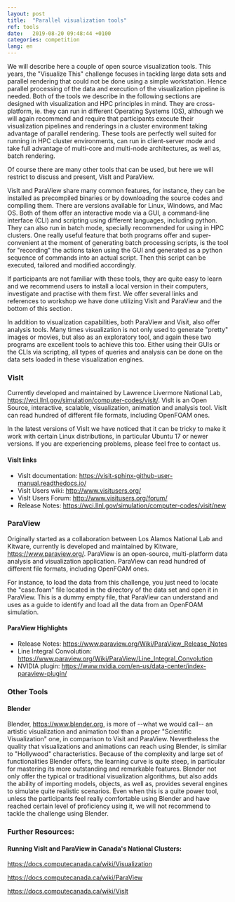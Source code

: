 ```yaml
---
layout: post
title:  "Parallel visualization tools"
ref: tools
date:   2019-08-20 09:48:44 +0100
categories: competition
lang: en
---
```


We will describe here a couple of open source visualization tools.
This years, the "Visualize This" challenge focuses in tackling large data sets and parallel rendering that could not be done using a simple workstation.
Hence parallel processing of the data and execution of the visualization pipeline is needed.
Both of the tools we describe in the following sections are designed with visualization and HPC principles in mind.
They are cross-platform, ie. they can run in different Operating Systems (OS), although we will again recommend and require that participants execute their visualization pipelines and renderings in a cluster environment taking advantage of parallel rendering.
These tools are perfectly well suited for running in HPC cluster environments, can run in client-server mode and take full advantage of multi-core and multi-node architectures, as well as, batch rendering.

Of course there are many other tools that can be used, but here we will restrict to discuss and present, VisIt and ParaView.

VisIt and ParaView share many common features, for instance, they can be installed as precompiled binaries or by downloading the source codes and compiling them. There are versions available for Linux, Windows, and Mac OS.
Both of them offer an interactive mode via a GUI, a command-line interface (CLI) and scripting using different languages, including python. They can also run in batch mode, specially recommended for using in HPC clusters.
One really useful feature that both programs offer and super-convenient at the moment of generating batch processing scripts, is the tool for "recording" the actions taken using the GUI and generated as a python sequence of commands into an actual script.
Then this script can be executed, tailored and modified accordingly.

If participants are not familiar with these tools, they are quite easy to learn and we recommend users to install a local version in their computers, investigate and practise with them first. We offer several links and references to workshop we have done utilizing VisIt and ParaView and the bottom of this section.

In addition to visualization capabilities, both ParaView and Visit, also offer analysis tools. Many times visualization is not only used to generate "pretty" images or movies, but also as an exploratory tool, and again these two programs are excellent tools to achieve this too. Either using their GUIs or the CLIs via scripting, all types of queries and analysis can be done on the data sets loaded in these visualization engines.


### VisIt
Currently developed and maintained by Lawrence Livermore National Lab, https://wci.llnl.gov/simulation/computer-codes/visit/.
VisIt is an Open Source, interactive, scalable, visualization, animation and analysis tool.
VisIt can read hundred of different file formats, including OpenFOAM ones.

In the latest versions of VisIt we have noticed that it can be tricky to make it work with certain Linux distributions, in particular Ubuntu 17 or newer versions. If you are experiencing problems, please feel free to contact us.

#### VisIt links
* VisIt documentation:  https://visit-sphinx-github-user-manual.readthedocs.io/
* VisIt Users wiki:  http://www.visitusers.org/
* VisIt Users Forum:  http://www.visitusers.org/forum/
* Release Notes:  https://wci.llnl.gov/simulation/computer-codes/visit/new


### ParaView
Originally started as a collaboration between Los Alamos National Lab and Kitware, currently is developed and maintained by Kitware, https://www.paraview.org/.
ParaView is an open-source, multi-platform data analysis and visualization application.
ParaView can read hundred of different file formats, including OpenFOAM ones.

For instance, to load the data from this challenge, you just need to locate the "case.foam" file located in the directory of the data set and open it in ParaView. This is a dummy empty file, that ParaView can understand and uses as a guide to identify and load all the data from an OpenFOAM simulation.

#### ParaView Highlights
* Release Notes: https://www.paraview.org/Wiki/ParaView_Release_Notes
* Line Integral Convolution: https://www.paraview.org/Wiki/ParaView/Line_Integral_Convolution 
* NVIDIA plugin:  https://www.nvidia.com/en-us/data-center/index-paraview-plugin/


### Other Tools
#### Blender
Blender, https://www.blender.org, is more of --what we would call-- an artistic visualization and animation tool than a proper "Scientific Visualization" one, in comparison to Visit and ParaView.
Nevertheless the quality that visualizations and animations can reach using Blender, is similar to "Hollywood" characteristics.
Because of the complexity and large set of functionalities Blender offers, the learning curve is quite steep, in particular for mastering its more outstanding and remarkable features.
Blender not only offer the typical or traditional visualization algorithms, but also adds the ability of importing models, objects, as well as, provides several engines to simulate quite realistic scenarios.
Even when this is a quite power tool, unless the participants feel really comfortable using Blender and have reached certain level of proficiency using it, we will not recommend to tackle the challenge using Blender.



### Further Resources:

#### Running VisIt and ParaView in Canada's National Clusters:
https://docs.computecanada.ca/wiki/Visualization

https://docs.computecanada.ca/wiki/ParaView

https://docs.computecanada.ca/wiki/VisIt
